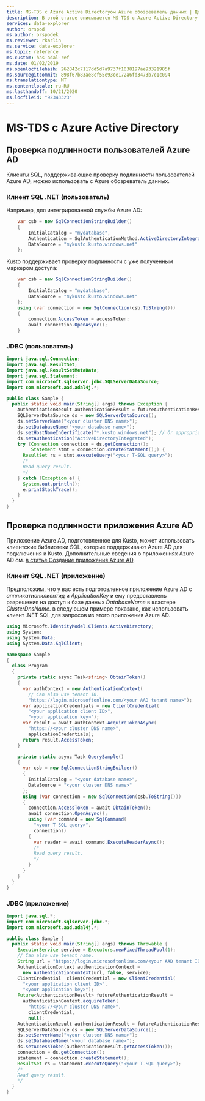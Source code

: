```yaml
---
title: MS-TDS с Azure Active Directoryом Azure обозреватель данных | Документация Майкрософт
description: В этой статье описывается MS-TDS с Azure Active Directory в обозреватель данных Azure.
services: data-explorer
author: orspod
ms.author: orspodek
ms.reviewer: rkarlin
ms.service: data-explorer
ms.topic: reference
ms.custom: has-adal-ref
ms.date: 01/02/2019
ms.openlocfilehash: 262842c7117dd5d7a9737f1038197ae93321985f
ms.sourcegitcommit: 898f67b83ae8cf55e93ce172a6fd3473b7c1c094
ms.translationtype: MT
ms.contentlocale: ru-RU
ms.lasthandoff: 10/21/2020
ms.locfileid: "92343323"
---
```

# <a name="ms-tds-with-azure-active-directory"></a>MS-TDS с Azure Active Directory

## <a name="azure-ad-user-authentication"></a>Проверка подлинности пользователей Azure AD

Клиенты SQL, поддерживающие проверку подлинности пользователей Azure AD, можно использовать с Azure обозреватель данных.

### <a name="net-sql-client-user"></a>Клиент SQL .NET (пользователь)

Например, для интегрированной службы Azure AD:
```csharp
    var csb = new SqlConnectionStringBuilder()
    {
        InitialCatalog = "mydatabase",
        Authentication = SqlAuthenticationMethod.ActiveDirectoryIntegrated,
        DataSource = "mykusto.kusto.windows.net"
    };
```

Kusto поддерживает проверку подлинности с уже полученным маркером доступа:
```csharp
    var csb = new SqlConnectionStringBuilder()
    {
        InitialCatalog = "mydatabase",
        DataSource = "mykusto.kusto.windows.net"
    };
    using (var connection = new SqlConnection(csb.ToString()))
    {
        connection.AccessToken = accessToken;
        await connection.OpenAsync();
    }
```

### <a name="jdbc-user"></a>JDBC (пользователь)

```java
import java.sql.Connection;
import java.sql.ResultSet;
import java.sql.ResultSetMetaData;
import java.sql.Statement;
import com.microsoft.sqlserver.jdbc.SQLServerDataSource;
import com.microsoft.aad.adal4j.*;

public class Sample {
  public static void main(String[] args) throws Exception {
    AuthenticationResult authenticationResult = futureAuthenticationResult.get();
    SQLServerDataSource ds = new SQLServerDataSource();
    ds.setServerName("<your cluster DNS name>");
    ds.setDatabaseName("<your database name>");
    ds.setHostNameInCertificate("*.kusto.windows.net"); // Or appropriate regional domain.
    ds.setAuthentication("ActiveDirectoryIntegrated");
    try (Connection connection = ds.getConnection();
         Statement stmt = connection.createStatement();) {
      ResultSet rs = stmt.executeQuery("<your T-SQL query>");
      /*
      Read query result.
      */
    } catch (Exception e) {
      System.out.println();
      e.printStackTrace();
    }
  }
}
```

## <a name="azure-ad-application-authentication"></a>Проверка подлинности приложения Azure AD

Приложение Azure AD, подготовленное для Kusto, может использовать клиентские библиотеки SQL, которые поддерживают Azure AD для подключения к Kusto. Дополнительные сведения о приложениях Azure AD см. [в статье Создание приложения Azure AD](../../../provision-azure-ad-app.md).

### <a name="net-sql-client-application"></a>Клиент SQL .NET (приложение)

Предположим, что у вас есть подготовленное приложение Azure AD с *аппликатионклиентид* и *ApplicationKey* и ему предоставлены разрешения на доступ к базе данных *DatabaseName* в кластере *ClusterDnsName*. в следующем примере показано, как использовать клиент .NET SQL для запросов из этого приложения Azure AD.

```csharp
using Microsoft.IdentityModel.Clients.ActiveDirectory;
using System;
using System.Data;
using System.Data.SqlClient;

namespace Sample
{
  class Program
  {
    private static async Task<string> ObtainToken()
    {
      var authContext = new AuthenticationContext(
        // Can also use tenant ID.
        "https://login.microsoftonline.com/<your AAD tenant name>");
      var applicationCredentials = new ClientCredential(
        "<your application client ID>",
        "<your application key>");
      var result = await authContext.AcquireTokenAsync(
        "https://<your cluster DNS name>",
        applicationCredentials);
      return result.AccessToken;
    }

    private static async Task QuerySample()
    {
      var csb = new SqlConnectionStringBuilder()
      {
        InitialCatalog = "<your database name>",
        DataSource = "<your cluster DNS name>"
      };
      using (var connection = new SqlConnection(csb.ToString()))
      {
        connection.AccessToken = await ObtainToken();
        await connection.OpenAsync();
        using (var command = new SqlCommand(
          "<your T-SQL query>",
          connection))
        {
          var reader = await command.ExecuteReaderAsync();
          /*
          Read query result.
          */
        }
      }
    }
  }
}
```

### <a name="jdbc-application"></a>JDBC (приложение)

```java
import java.sql.*;
import com.microsoft.sqlserver.jdbc.*;
import com.microsoft.aad.adal4j.*;

public class Sample {
  public static void main(String[] args) throws Throwable {
    ExecutorService service = Executors.newFixedThreadPool(1);
    // Can also use tenant name.
    String url = "https://login.microsoftonline.com/<your AAD tenant ID>";
    AuthenticationContext authenticationContext =
      new AuthenticationContext(url, false, service);
    ClientCredential  clientCredential = new ClientCredential(
      "<your application client ID>",
      "<your application key>");
    Future<AuthenticationResult> futureAuthenticationResult =
      authenticationContext.acquireToken(
        "https://<your cluster DNS name>",
        clientCredential,
        null);
    AuthenticationResult authenticationResult = futureAuthenticationResult.get();
    SQLServerDataSource ds = new SQLServerDataSource();
    ds.setServerName("<your cluster DNS name>");
    ds.setDatabaseName("<your database name>");
    ds.setAccessToken(authenticationResult.getAccessToken());
    connection = ds.getConnection();
    statement = connection.createStatement();
    ResultSet rs = statement.executeQuery("<your T-SQL query>");
    /*
    Read query result.
    */
  }
}
```